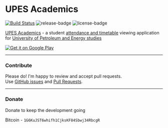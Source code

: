 UPES Academics
===========
[![Build Status][ci-badge]][ci-link] ![release-badge] ![license-badge]

[UPES Academics][play-store] - a student [attendance and timetable](https://upes.winnou.net/)  viewing application for [University of Petroleum and Energy studies](http://www.upes.ac.in/)  
  
  
<a href="https://play.google.com/store/apps/details?id=com.shalzz.attendance">
  <img alt="Get it on Google Play"
       src="https://developer.android.com/images/brand/en_generic_rgb_wo_60.png" />
</a>

---

### Contribute

Please do! I'm happy to review and accept pull requests.<br>
Use [GitHub issues][2] and [Pull Requests][3].

---

### Donate

Donate to keep the development going

Bitcoin  - `1G6KuJST6whifh1CjksKF84Sbwj34RbcgR`

[1]: https://github.com/Shalzz/upes-academics/releases
[2]: https://github.com/Shalzz/upes-academics/issues
[3]: https://github.com/Shalzz/upes-academics/pulls
[play-store]: https://play.google.com/store/apps/details?id=com.shalzz.attendance
[ci-badge]: https://travis-ci.org/Shalzz/upes-academics.svg?branch=dev
[ci-link]: https://travis-ci.org/Shalzz/upes-academics
[release-badge]:https://img.shields.io/github/release/shalzz/upes-academics.svg
[license-badge]: https://img.shields.io/badge/license-GPLv2-blue.svg
